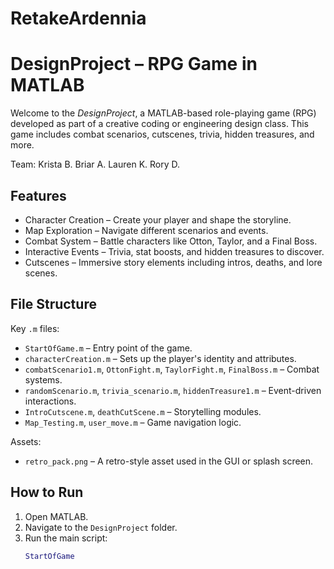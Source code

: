 # RetakeArdennia
# DesignProject – RPG Game in MATLAB

Welcome to the *DesignProject*, a MATLAB-based role-playing game (RPG) developed as part of a creative coding or engineering design class. This game includes combat scenarios, cutscenes, trivia, hidden treasures, and more.

Team:
Krista B.
Briar A.
Lauren K.
Rory D.

## Features

- Character Creation – Create your player and shape the storyline.
- Map Exploration – Navigate different scenarios and events.
- Combat System – Battle characters like Otton, Taylor, and a Final Boss.
- Interactive Events – Trivia, stat boosts, and hidden treasures to discover.
- Cutscenes – Immersive story elements including intros, deaths, and lore scenes.

## File Structure

Key `.m` files:
- `StartOfGame.m` – Entry point of the game.
- `characterCreation.m` – Sets up the player's identity and attributes.
- `combatScenario1.m`, `OttonFight.m`, `TaylorFight.m`, `FinalBoss.m` – Combat systems.
- `randomScenario.m`, `trivia_scenario.m`, `hiddenTreasure1.m` – Event-driven interactions.
- `IntroCutscene.m`, `deathCutScene.m` – Storytelling modules.
- `Map_Testing.m`, `user_move.m` – Game navigation logic.

Assets:
- `retro_pack.png` – A retro-style asset used in the GUI or splash screen.

## How to Run

1. Open MATLAB.
2. Navigate to the `DesignProject` folder.
3. Run the main script:
   ```matlab
   StartOfGame
